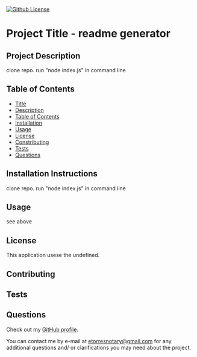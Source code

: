 
[![Github License](https://img.shields.io/github/license/Naereen/StrapDown.js.svg)](https://github.com/Maereen/StrapDown.js/blob/master/undefined)

# Project Title - readme generator

## Project Description

clone repo.  run "node index.js" in command line

## Table of Contents
* [Title](#project-title)
* [Description](#project-description)
* [Table of Contents](#table-of-congents)
* [Installation](#installation-instructions)
* [Usage](#usage)
* [License](#license)
* [Constributing](#contributing)
* [Tests](#tests)
* [Questions](#questios)

## Installation Instructions

clone repo.  run "node index.js" in command line

## Usage 

see above

## License

This application usese the undefined.

## Contributing

## Tests

## Questions

Check out my [GitHub profile](https://github.com/etorres-revature).

You can contact me by e-mail at etorresnotary@gmail.com for any additional questions and/ or clarifications you may need about the project.
